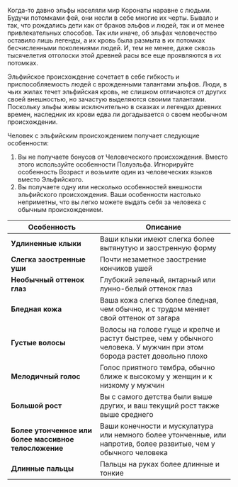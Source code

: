 Когда-то давно эльфы населяли мир Коронаты наравне с людьми. Будучи потомками фей, они несли в себе многие их черты. Бывало и так, что рождались дети как от браков эльфов и людей, так и от менее привлекательных способов. Так или иначе, об эльфах человечество оставило лишь легенды, а их кровь была размыта в их потомках бесчисленными поколениями людей. И, тем не менее, даже сквозь тысячелетия отголоски этой древней расы все еще проявляются в их потомках.

Эльфийское происхождение сочетает в себе гибкость и приспособляемость людей с врожденными талантами эльфов. Люди, в чьих жилах течет эльфийская кровь, не слишком отличаются от других своей внешностью, но зачастую выделяются своими талантами. Поскольку эльфы живы исключительно в сказках и легендах древних времен, наследник их крови едва ли догадывается о своем необычном происхождении.

Человек с эльфийским происхождением получает следующие особенности:
1. Вы не получаете бонусов от Человеческого происхождения. Вместо этого используйте особенности Полуэльфа. Игнорируйте особенность Возраст и возьмите один из человеческих языков вместо Эльфийского.
2. Вы получаете одну или несколько особенностей внешности эльфийского происхождения. Ваши особенности настолько неприметны, что вы легко можете выдать себя за человека с обычным происхождением.

| Особенность                                           | Описание                                                                                                                 |
| ----------------------------------------------------- | ------------------------------------------------------------------------------------------------------------------------ |
| **Удлиненные клыки**                                  | Ваши клыки имеют слегка более вытянутую и заостренную форму                                                              |
| **Слегка заостренные уши**                            | Почти незаметное заострение кончиков ушей                                                                                |
| **Необычный оттенок глаз**                            | Глубокий зеленый, янтарный или лунно-белый оттенок глаз                                                                  |
| **Бледная кожа**                                      | Ваша кожа слегка более бледная, чем обычно, и с трудом меняет свой оттенок от загара                                     |
| **Густые волосы**                                     | Волосы на голове гуще и крепче и растут быстрее, чем у обычного человека. У мужчин при этом борода растет довольно плохо |
| **Мелодичный голос**                                  | Голос приятного тембра, обычно ближе к высокому у женщин и к низкому у мужчин                                            |
| **Большой рост**                                      | Вы с самого детства были выше других, и ваш текущий рост также выше среднего                                             |
| **Более утонченное или более массивное телосложение** | Ваши конечности и мускулатура или немного более утонченные, или напротив, более развитые, чем у обычного человека        |
| **Длинные пальцы**                                    | Пальцы на руках более длинные и тонкие                                                                                   |
